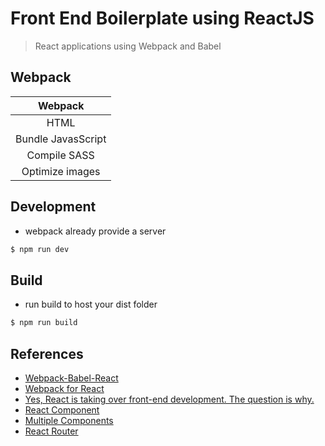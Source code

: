 # Front End Boilerplate using ReactJS
> React applications using Webpack and Babel

## Webpack

| Webpack              |
|:--------------------:|
| HTML                 |
| Bundle JavasScript   |
| Compile SASS         |
| Optimize images      |

## Development

* webpack already provide a server

```bash
$ npm run dev
```

## Build

* run build to host your dist folder

```bash
$ npm run build
```



## References

- [Webpack-Babel-React](https://stanko.github.io/webpack-babel-react-revisited/)
- [Webpack for React](http://www.pro-react.com/materials/appendixA/)
- [Yes, React is taking over front-end development. The question is why.](https://medium.freecodecamp.org/yes-react-is-taking-over-front-end-development-the-question-is-why-40837af8ab76)
- [React Component](https://reactjs.org/docs/react-component.html#fragments)
- [Multiple Components](https://zhenyong.github.io/react/docs/multiple-components.html)
- [React Router](https://reacttraining.com/react-router/)
